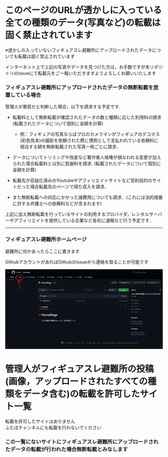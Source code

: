 # このページのURLが透かしに入っている全ての種類のデータ(写真など)の転載は固く禁止されています
※透かしの入っていないフィギュアスレ避難所にアップロードされたデータについても転載は固く禁止されています

インターネット上で上記の写真やデータを見つけた方は，お手数ですが本リポジトリのissueにて転載元をご一報いただきますようよろしくお願いいたします

### フィギュアスレ避難所にアップロードされたデータの無断転載を放置している場合
管理人が悪質だと判断した場合，以下を請求する予定です.

+ 転載料として無断転載が確認されたデータの数と種類に応じた利用料の請求 (転載されたデータについて個別に金額を計算)
    + 例：フィギュアの写真ならばプロのカメラマンがフィギュアのデコマス(彩色見本)の撮影を依頼された際に慣例として支払われている依頼料に相当する額を無断転載された写真一枚ごとに請求．

+ データについてトリミングや改変など著作者人格権が損なわれる変更が加えられた場合転載料とは別に慰謝料を請求. (転載されたデータについて個別に金額を計算)

+ 転載先が収益化済みのYoutubeやアフィリエイトサイトなど営利目的のサイトだった場合転載先のページで得た収入を請求．

+ また無断転載への対応にかかった諸費用についても請求．(これには法的措置に対する弁護士への依頼料などが含まれます)

上記に加え無断転載を行っているサイトの利用するプロバイダ，レンタルサーバーやアフィリエイトを提供している企業など各社に通報など行う予定です．

---  


### フィギュアスレ避難所ホームページ

避難所に何かあったらここに書きます

GithubアカウントがあればGithubのIssueから連絡を取ることが可能です

![issue](./figures/github_issue.png)

# 管理人がフィギュアスレ避難所の投稿(画像，アップロードされたすべての種類をデータ含む)の転載を許可したサイト一覧
転載を許可したサイトはありません  
ふたばチャンネルにも転載を行わないでください  
### この一覧にないサイトにフィギュアスレ避難所にアップロードされたデータの転載が行われた場合無断転載とみなします